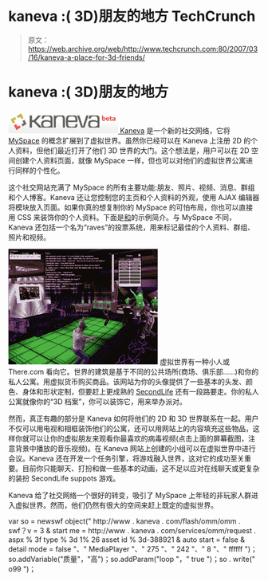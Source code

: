 # kaneva :( 3D)朋友的地方 TechCrunch

> 原文：<https://web.archive.org/web/http://www.techcrunch.com:80/2007/03/16/kaneva-a-place-for-3d-friends/>

# kaneva :( 3D)朋友的地方

[![kanevalogo.png](img/3094d3695aad83b21f1454b7d51997fb.png) ](https://web.archive.org/web/20221001070513/http://kaneva.com/) [Kaneva](https://web.archive.org/web/20221001070513/http://kaneva.com/) 是一个新的社交网络，它将 [MySpace](https://web.archive.org/web/20221001070513/http://www.beta.techcrunch.com/2007/03/15/snocap-announces-alliances-with-major-labels/) 的概念扩展到了虚拟世界。虽然你已经可以在 Kaneva 上注册 2D 的个人资料，但他们最近打开了他们 3D 世界的大门。这个想法是，用户可以在 2D 空间创建个人资料页面，就像 MySpace 一样，但也可以对他们的虚拟世界公寓进行同样的个性化。

这个社交网站充满了 MySpace 的所有主要功能:朋友、照片、视频、消息、群组和个人博客。Kaneva 还让您控制您的主页和个人资料的外观，使用 AJAX 编辑器将模块放入页面。如果你真的想复制你的 MySpace 的可怕布局，你也可以直接用 CSS 来装饰你的个人资料。下面是[和](https://web.archive.org/web/20221001070513/http://www.kaneva.com/channel/kewlchique.people)的示例简介。与 MySpace 不同，Kaneva 还包括一个名为“raves”的投票系统，用来标记最佳的个人资料、群组、照片和视频。

[![kanevasmall.png](img/c233a09b1f1bd96f3265f5c0f01b2006.png)](https://web.archive.org/web/20221001070513/https://beta.techcrunch.com/wp-content/uploads/2007/03/kanevabig.png) 虚拟世界有一种小人或 There.com 看向它。世界的建筑是基于不同的公共场所(商场、俱乐部……)和你的私人公寓。用虚拟货币购买商品。该网站为你的头像提供了一些基本的头发、颜色、身体和形状定制，但要赶上更成熟的 [SecondLife](https://web.archive.org/web/20221001070513/http://www.beta.techcrunch.com/2007/02/10/second-life-census/) 还有一段路要走。你的私人公寓就像你的“3D 档案”，你可以装饰它，用来举办派对。

然而，真正有趣的部分是 Kaneva 如何将他们的 2D 和 3D 世界联系在一起。用户不仅可以用电视和相框装饰他们的公寓，还可以用网站上的内容填充这些物品，这样你就可以让你的虚拟朋友来观看你最喜欢的病毒视频(点击上面的屏幕截图，注意背景中播放的音乐视频)。在 Kaneva 网站上创建的小组可以在虚拟世界中进行会议。Kaneva 还在开发一个任务引擎，将游戏融入世界，这对它的成功至关重要。目前你只能聊天、打扮和做一些基本的动画，这不足以应对在线聊天或更复杂的装扮 SecondLife suppots 游戏。

Kaneva 给了社交网络一个很好的转变，吸引了 MySpace 上年轻的非玩家人群进入虚拟世界。然而，他们仍然有很大的空间来赶上既定的虚拟世界。

var so = newswf object(" http://www . kaneva . com/flash/omm/omm . swf？v = 3 & start me = http://www . kaneva . com/services/omm/request . aspx % 3f type % 3d 1% 26 asset id % 3d-388921 & auto start = false & detail mode = false "、" MediaPlayer "、" 275 "、" 242 "、" 8 "、" ffffff ")；so.addVariable("质量"，"高")；so.addParam("loop "，" true ")；so . write(" o99 ")；

